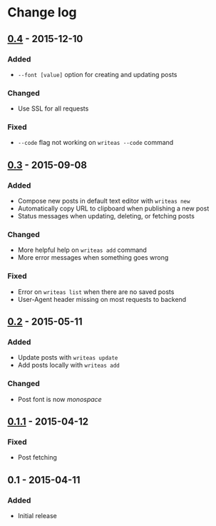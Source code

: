 Change log
==========

## [0.4](https://github.com/writeas/writeas-cli/compare/v0.3...v0.4) - 2015-12-10

### Added

* `--font [value]` option for creating and updating posts

### Changed

* Use SSL for all requests

### Fixed

* `--code` flag not working on `writeas --code` command

## [0.3](https://github.com/writeas/writeas-cli/compare/v0.2...v0.3) - 2015-09-08

### Added

* Compose new posts in default text editor with `writeas new`
* Automatically copy URL to clipboard when publishing a new post
* Status messages when updating, deleting, or fetching posts

### Changed

* More helpful help on `writeas add` command
* More error messages when something goes wrong

### Fixed

* Error on `writeas list` when there are no saved posts
* User-Agent header missing on most requests to backend

## [0.2](https://github.com/writeas/writeas-cli/compare/v0.1.1...v0.2) - 2015-05-11

### Added

* Update posts with `writeas update`
* Add posts locally with `writeas add`

### Changed

* Post font is now _monospace_

## [0.1.1](https://github.com/writeas/writeas-cli/compare/v0.1...v0.1.1) - 2015-04-12

### Fixed

* Post fetching

## 0.1 - 2015-04-11

### Added

* Initial release
